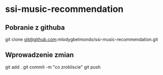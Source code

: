# ssi-music-recommendation

## Pobranie z githuba
git clone git@github.com:mlodygbelmondo/ssi-music-recommendation.git

## Wprowadzenie zmian
git add .
git commit -m "co zrobliscie"
git push
